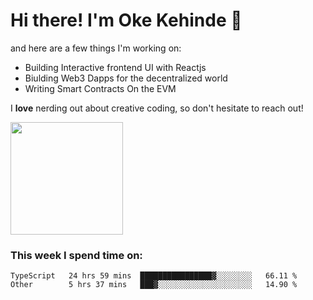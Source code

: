 # Hi there! I'm Oke Kehinde :cowboy_hat_face:

and here are a few things I'm working on:

- Building Interactive frontend UI with Reactjs
- Biulding Web3 Dapps for the decentralized world
- Writing Smart Contracts On the EVM

I **love** nerding out about creative coding, so don't hesitate to reach out!


<img height="180em" src="https://github-readme-stats.vercel.app/api?username=okeken&show_icons=true&hide_border=true&&count_private=true&include_all_commits=true" />

### This week I spend time on:

<!--START_SECTION:waka-->

```text
TypeScript   24 hrs 59 mins  ████████████████▓░░░░░░░░   66.11 %
Other        5 hrs 37 mins   ███▓░░░░░░░░░░░░░░░░░░░░░   14.90 %
```

<!--END_SECTION:waka-->
